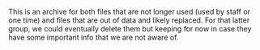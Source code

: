 This is an archive for both files that are not longer used (used by staff or one time) and files that are out of data and likely replaced.  For that latter group, we could eventually delete them but keeping for  now in case they have some important info that we are not aware of.
